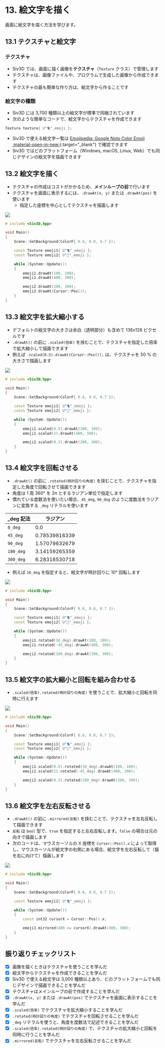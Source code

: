 # 13. 絵文字を描く
画面に絵文字を描く方法を学びます。

## 13.1 テクスチャと絵文字

### テクスチャ
- Siv3D では、画面に描く画像を**テクスチャ**（`Texture` クラス）で管理します
- テクスチャは、画像ファイルや、プログラムで生成した画像から作成できます
- テクスチャの最も簡単な作り方は、絵文字から作ることです

### 絵文字の種類
- Siv3D には 3,700 種類以上の絵文字が標準で同梱されています
- 次のような簡単なコードで、絵文字からテクスチャを作成できます

```cpp
Texture texture{ U"🐈"_emoji };
```

- Siv3D で使える絵文字一覧は [Emojipedia: Google Noto Color Emoji :material-open-in-new:](https://emojipedia.org/ja/google){:target="_blank"} で確認できます
- Siv3D ではどのプラットフォーム（Windows, macOS, Linux, Web）でも同じデザインの絵文字を描画できます


## 13.2 絵文字を描く
- テクスチャの作成はコストがかかるため、**メインループの前**で行います
- テクスチャを画面に表示するには、`.drawAt(x, y)` または `.drawAt(pos)` を使います
    - 指定した座標を中心としてテクスチャを描画します

![](https://raw.githubusercontent.com/Siv3D/siv3d.site.resource/main/2025/tutorial/emoji/2.png)

```cpp
# include <Siv3D.hpp>

void Main()
{
	Scene::SetBackground(ColorF{ 0.6, 0.8, 0.7 });

	const Texture emoji1{ U"🐈"_emoji };
	const Texture emoji2{ U"🍎"_emoji };

	while (System::Update())
	{
		emoji1.drawAt(100, 100);
		emoji1.drawAt(400, 300);

		emoji2.drawAt(200, 300);        
		emoji2.drawAt(Cursor::Pos());
	}
}
```


## 13.3 絵文字を拡大縮小する
- デフォルトの絵文字の大きさは余白（透明部分）も含めて 136x128 ピクセルです
- `.drawAt()` の前に `.scaled(倍率)` を挟むことで、テクスチャを指定した倍率で拡大縮小して描画できます
- 例えば `.scaled(0.5).drawAt(Cursor::Pos());` は、テクスチャを 50 % の大きさで描画します

![](https://raw.githubusercontent.com/Siv3D/siv3d.site.resource/main/2025/tutorial/emoji/3.png)

```cpp
# include <Siv3D.hpp>

void Main()
{
	Scene::SetBackground(ColorF{ 0.6, 0.8, 0.7 });

	const Texture emoji1{ U"🐈"_emoji };
	const Texture emoji2{ U"🍎"_emoji };

	while (System::Update())
	{
		emoji1.scaled(0.5).drawAt(100, 100);
		emoji1.scaled(2).drawAt(400, 300);

		emoji2.scaled(0.3).drawAt(200, 300);
	}
}
```


## 13.4 絵文字を回転させる
- `.drawAt()` の前に `.rotated(時計回りの角度)` を挟むことで、テクスチャを指定した角度で回転させて描画できます
- 角度は 1 周 360° を 2π とするラジアン単位で指定します
- 慣れている度数法を使いたい場合、`45_deg`, `90_deg` のように度数法をラジアンに変換する `_deg` リテラルを使います

| _deg 記法 | ラジアン |
| --- | --- |
| `0_deg` | 0.0 |
| `45_deg` | 0.78539816339 |
| `90_deg` | 1.57079632679 |
| `180_deg` | 3.14159265359 |
| `360_deg` | 6.28318530718 |

- 例えば `10_deg` を指定すると、絵文字が時計回りに 10° 回転します

![](https://raw.githubusercontent.com/Siv3D/siv3d.site.resource/main/2025/tutorial/emoji/4.png)

```cpp
# include <Siv3D.hpp>

void Main()
{
	Scene::SetBackground(ColorF{ 0.6, 0.8, 0.7 });

	const Texture emoji1{ U"🐈"_emoji };
	const Texture emoji2{ U"🍎"_emoji };

	while (System::Update())
	{
		emoji1.rotated(10_deg).drawAt(100, 100);
		emoji1.rotated(-45_deg).drawAt(400, 300);

		emoji2.rotated(180_deg).drawAt(200, 300);
	}
}
```


## 13.5 絵文字の拡大縮小と回転を組み合わせる
- `.scaled(倍率).rotated(時計回りの角度)` を使うことで、拡大縮小と回転を同時に行えます

![](https://raw.githubusercontent.com/Siv3D/siv3d.site.resource/main/2025/tutorial/emoji/5.png)

```cpp
# include <Siv3D.hpp>

void Main()
{
	Scene::SetBackground(ColorF{ 0.6, 0.8, 0.7 });

	const Texture emoji1{ U"🐈"_emoji };
	const Texture emoji2{ U"🍎"_emoji };

	while (System::Update())
	{
		emoji1.scaled(0.5).rotated(10_deg).drawAt(100, 100);
		emoji1.scaled(2).rotated(-45_deg).drawAt(400, 300);

		emoji2.scaled(0.3).rotated(180_deg).drawAt(200, 300);
	}
}
```


## 13.6 絵文字を左右反転させる
- `.drawAt()` の前に `.mirrored(反転)` を挟むことで、テクスチャを左右反転して描画できます
- `反転` は `bool` 型で、`true` を指定すると左右反転します。`false` の場合は元の向きで描画します
- 次のコードは、マウスカーソルの X 座標を `Cursor::Pos().x` によって取得し、マウスカーソルが絵文字の右側にある場合、絵文字を左右反転して（猫を右に向けて）描画します

![](https://raw.githubusercontent.com/Siv3D/siv3d.site.resource/main/2025/tutorial/emoji/6.png)

```cpp title="マウスカーソルの X 座標に応じて絵文字を左右反転させる"
# include <Siv3D.hpp>

void Main()
{
	Scene::SetBackground(ColorF{ 0.6, 0.8, 0.7 });

	const Texture emoji1{ U"🐈"_emoji };

	while (System::Update())
	{
		const int32 cursorX = Cursor::Pos().x;

		emoji1.mirrored(400 <= cursorX).drawAt(400, 300);
	}
}
```


## 振り返りチェックリスト
- [x] 画像を描くときはテクスチャを使うことを学んだ
- [x] 絵文字からテクスチャを作成できることを学んだ
- [x] Siv3D で使える絵文字は 3,000 種類以上あり、どのプラットフォームでも同じデザインで描画できることを学んだ
- [x] テクスチャはメインループの前で作成することを学んだ
- [x] `.drawAt(x, y)` または `.drawAt(pos)` でテクスチャを画面に表示することを学んだ
- [x] `.scaled(倍率)` でテクスチャを拡大縮小することを学んだ
- [x] `.rotated(時計回りの角度)` でテクスチャを回転させることを学んだ
- [x] `_deg` リテラルを使うと、角度を度数法で記述できることを学んだ
- [x] `.scaled(倍率).rotated(時計回りの角度)` で、テクスチャの拡大縮小と回転を同時に行うことを学んだ
- [x] `.mirrored(反転)` でテクスチャを左右反転させることを学んだ
